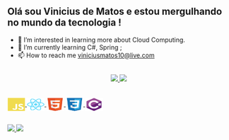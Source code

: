 ## Olá sou Vinicius de Matos e estou mergulhando no mundo da tecnologia !

- 👀 I’m interested in learning more about Cloud Computing.
- 🌱 I’m currently learning C#, Spring ;
- 📫 How to reach me viniciusmatos10@live.com

##
  
</div>
<div align="center">
  <a href="https://github.com/Uai-vinicius">
  <img height="160em" src="https://github-readme-stats.vercel.app/api?username=Uai-vinicius&show_icons=true&theme=dracula&include_all_commits=true&count_private=true"/>
  <img height="160em" src="https://github-readme-stats.vercel.app/api/top-langs/?username=Uai-vinicius&layout=compact&langs_count=7&theme=dracula"/>
</div>
  
 <br>
  
   <div style="display: inline_block"><br>
  
  <img align="center" alt="Rafa-Js" height="30" width="40" src="https://raw.githubusercontent.com/devicons/devicon/master/icons/javascript/javascript-plain.svg">
  <img align="center" alt="Rafa-React" height="30" width="40" src="https://raw.githubusercontent.com/devicons/devicon/master/icons/react/react-original.svg">
  <img align="center" alt="Rafa-HTML" height="30" width="40" src="https://raw.githubusercontent.com/devicons/devicon/master/icons/html5/html5-original.svg">
  <img align="center" alt="Rafa-CSS" height="30" width="40" src="https://raw.githubusercontent.com/devicons/devicon/master/icons/css3/css3-original.svg">
  <img align="center" alt="Rafa-Csharp" height="30" width="40" src="https://raw.githubusercontent.com/devicons/devicon/master/icons/csharp/csharp-original.svg">
  
   <br>   
      
##

<div>  
<a href="https://instagram.com/uai_vinnicius?igshid=YmMyMTA2M2Y=" target="_blank">
  <img src="https://img.shields.io/badge/-Instagram-%23E4405F?style=for-the-badge&logo=instagram&logoColor=white" target="_blank">
  </a>
<a href="https://www.linkedin.com/in/vinicius--matos/" target="_blank">
  <img src="https://img.shields.io/badge/-LinkedIn-%230077B5?style=for-the-badge&logo=linkedin&logoColor=white" target="_blank">
 </a> 
</div>
<!---
Uai-vinicius/Uai-vinicius is a ✨ special ✨ repository because its `README.md` (this file) appears on your GitHub profile.
You can click the Preview link to take a look at your changes.
--->
